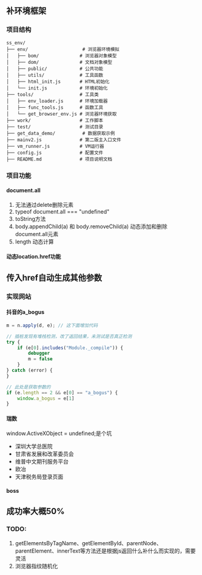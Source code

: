 ## 补环境框架
### 项目结构
```plainText
ss_env/
├── env/                    # 浏览器环境模拟
│   ├── bom/               # 浏览器对象模型
│   ├── dom/               # 文档对象模型
│   ├── public/            # 公共功能
│   ├── utils/             # 工具函数
│   ├── html_init.js       # HTML初始化
│   └── init.js            # 环境初始化
├── tools/                 # 工具类
│   ├── env_loader.js      # 环境加载器
│   ├── func_tools.js      # 函数工具
│   └── get_browser_env.js # 浏览器环境获取
├── work/                  # 工作脚本
├── test/                  # 测试目录
├── get_data_demo/          # 数据获取示例
├── mainv2.js              # 第二版主入口文件
├── vm_runner.js           # VM运行器
├── config.js              # 配置文件
├── README.md              # 项目说明文档
```
### 项目功能
#### document.all
1. 无法通过delete删除元素
2. typeof document.all === "undefined"
3. toString方法
4. body.appendChild(a) 和 body.removeChild(a) 动态添加和删除document.all元素
5. length 动态计算
#### 动态location.href功能
传入href自动生成其他参数
---
### 实现网站
#### 抖音的a_bogus
```javascript
m = n.apply(d, e); // 这下面增加代码

// 插桩发现有堆栈检测，改了返回结果，未测试是否真正检测
try {
    if (e[0].includes("Module._compile")) {
        debugger
        m = false
    }
} catch (error) {
}

// 此处是获取参数的
if (e.length == 2 && e[0] == "a_bogus") {
    window.a_bogus = e[1]
}
```
#### 瑞数
window.ActiveXObject = undefined;是个坑
- 深圳大学总医院
- 甘肃省发展和改革委员会
- 维普中文期刊服务平台
- 欧冶
- 天津税务局登录页面
#### boss
成功率大概50%  
---
### TODO:
1. getElementsByTagName、getElementById、parentNode、parentElement、innerText等方法还是根据js返回什么补什么而实现的，需要灵活
2. 浏览器指纹随机化